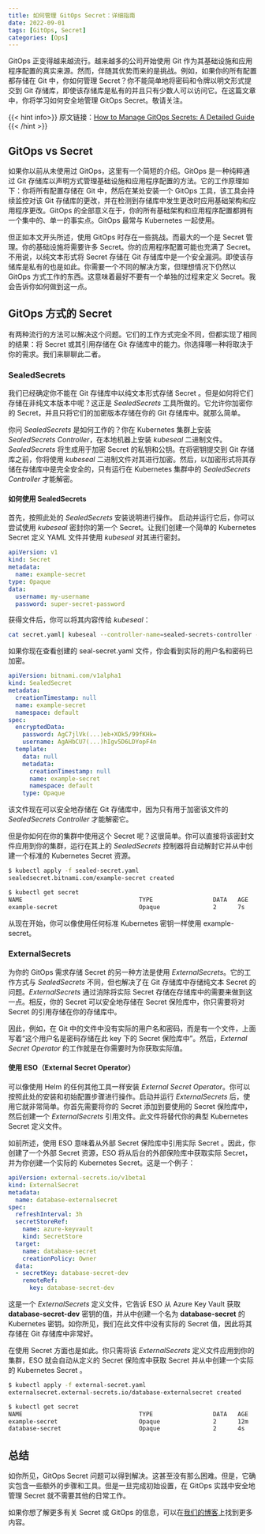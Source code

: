 ```yaml
---
title: 如何管理 GitOps Secret：详细指南
date: 2022-09-01
tags: [GitOps, Secret]
categories: [Ops]
---
```


GitOps 正变得越来越流行。越来越多的公司开始使用 Git 作为其基础设施和应用程序配置的真实来源。然而，伴随其优势而来的是挑战。例如，如果你的所有配置都存储在 Git 中，你如何管理 Secret？你不能简单地将密码和令牌以明文形式提交到 Git 存储库，即使该存储库是私有的并且只有少数人可以访问它。在这篇文章中，你将学习如何安全地管理 GitOps Secret。敬请关注。

<!--more-->

{{< hint info>}}
原文链接：[How to Manage GitOps Secrets: A Detailed Guide](https://releasehub.com/blog/how-to-manage-gitops-secrets-a-detailed-guide)
{{< /hint >}}

## GitOps vs Secret

如果你以前从未使用过 GitOps，这里有一个简短的介绍。GitOps 是一种纯粹通过 Git 存储库以声明方式管理基础设施和应用程序配置的方法。它的工作原理如下：你将所有配置存储在 Git 中，然后在某处安装一个 GitOps 工具，该工具会持续监控对该 Git 存储库的更改，并在检测到存储库中发生更改时应用基础架构和应用程序更改。GitOps 的全部意义在于，你的所有基础架构和应用程序配置都拥有一个集中的、单一的事实点。GitOps 最常与 Kubernetes 一起使用。

但正如本文开头所述，使用 GitOps 时存在一些挑战。而最大的一个是 Secret 管理。你的基础设施将需要许多 Secret。你的应用程序配置可能也充满了 Secret。不用说，以纯文本形式将 Secret 存储在 Git 存储库中是一个安全漏洞。即使该存储库是私有的也是如此。你需要一个不同的解决方案，但理想情况下仍然以 GitOps 方式工作的东西。这意味着最好不要有一个单独的过程来定义 Secret。我会告诉你如何做到这一点。

## GitOps 方式的 Secret

有两种流行的方法可以解决这个问题。它们的工作方式完全不同，但都实现了相同的结果：将 Secret 或其引用存储在 Git 存储库中的能力。你选择哪一种将取决于你的需求。我们来聊聊此二者。

### SealedSecrets

我们已经确定你不能在 Git 存储库中以纯文本形式存储 Secret 。但是如何将它们存储在非纯文本版本中呢？这正是 *SealedSecrets* 工具所做的。它允许你加密你的 Secret，并且只将它们的加密版本存储在你的 Git 存储库中。就那么简单。

你问 *SealedSecrets* 是如何工作的？你在 Kubernetes 集群上安装 *SealedSecrets Controller*，在本地机器上安装 *kubeseal* 二进制文件。*SealedSecrets* 将生成用于加密 Secret 的私钥和公钥。在将密钥提交到 Git 存储库之前，你将使用 *kubeseal* 二进制文件对其进行加密。然后，以加密形式将其存储在存储库中是完全安全的，只有运行在 Kubernetes 集群中的 *SealedSecrets Controller* 才能解密。

#### 如何使用 SealedSecrets

首先，按照此处的 *SealedSecrets* 安装说明进行操作。 启动并运行它后，你可以尝试使用 *kubeseal* 密封你的第一个 Secret。让我们创建一个简单的 Kubernetes  Secret 定义 YAML 文件并使用 *kubeseal* 对其进行密封。

```yaml
apiVersion: v1
kind: Secret
metadata:
  name: example-secret
type: Opaque
data:
  username: my-username
  password: super-secret-password
```

获得文件后，你可以将其内容传给 *kubeseal*：

```bash
cat secret.yaml| kubeseal --controller-name=sealed-secrets-controller --format yaml > sealed-secret.yaml
```

如果你现在查看创建的 seal-secret.yaml 文件，你会看到实际的用户名和密码已加密。

```yaml
apiVersion: bitnami.com/v1alpha1
kind: SealedSecret
metadata:
  creationTimestamp: null
  name: example-secret
  namespace: default
spec:
  encryptedData:
    password: AgC7jlVk(...)eb+XOk5/99fKHk=
    username: AgAHbCU7(...)hIgv5D6LDYopF4n
  template:
    data: null
    metadata:
      creationTimestamp: null
      name: example-secret
      namespace: default
    type: Opaque
```

该文件现在可以安全地存储在 Git 存储库中，因为只有用于加密该文件的 *SealedSecrets Controller* 才能解密它。

但是你如何在你的集群中使用这个 Secret 呢？这很简单。你可以直接将该密封文件应用到你的集群，运行在其上的 *SealedSecrets* 控制器将自动解封它并从中创建一个标准的 Kubernetes  Secret 资源。

```bash
$ kubectl apply -f sealed-secret.yaml
sealedsecret.bitnami.com/example-secret created

$ kubectl get secret
NAME                                 TYPE                 DATA   AGE
example-secret                       Opaque               2      7s
```

从现在开始，你可以像使用任何标准 Kubernetes 密钥一样使用 example-secret。

### ExternalSecrets

为你的 GitOps 需求存储 Secret 的另一种方法是使用 *ExternalSecrets*。它的工作方式与 *SealedSecrets* 不同，但也解决了在 Git 存储库中存储纯文本 Secret 的问题。*ExternalSecrets* 通过消除将实际 Secret 存储在存储库中的需要来做到这一点。相反，你的 Secret 可以安全地存储在 Secret 保险库中，你只需要将对 Secret 的引用存储在你的存储库中。

因此，例如，在 Git 中的文件中没有实际的用户名和密码，而是有一个文件，上面写着“这个用户名是密码存储在此 key 下的 Secret 保险库中”。然后，*External Secret Operator* 的工作就是在你需要时为你获取实际值。

#### 使用 ESO（External Secret Operator）

可以像使用 Helm 的任何其他工具一样安装 *External Secret Operator*。你可以按照此处的安装和初始配置步骤进行操作。启动并运行 *ExternalSecrets* 后，使用它就非常简单。你首先需要将你的 Secret 添加到要使用的 Secret 保险库中，然后创建一个 *ExternalSecrets* 引用文件。此文件将替代你的典型 Kubernetes  Secret 定义文件。

如前所述，使用 ESO 意味着从外部 Secret 保险库中引用实际 Secret 。因此，你创建了一个外部 Secret 资源，ESO 将从后台的外部保险库中获取实际 Secret，并为你创建一个实际的 Kubernetes Secret。这是一个例子：

```yaml
apiVersion: external-secrets.io/v1beta1
kind: ExternalSecret
metadata:
  name: database-externalsecret
spec:
  refreshInterval: 3h
  secretStoreRef:
    name: azure-keyvault
    kind: SecretStore
  target:
    name: database-secret
    creationPolicy: Owner
  data:
  - secretKey: database-secret-dev
    remoteRef:
      key: database-secret-dev
```

这是一个 *ExternalSecrets* 定义文件，它告诉 ESO 从 Azure Key Vault 获取 **database-secret-dev** 密钥的值，并从中创建一个名为 **database-secret** 的 Kubernetes 密钥。如你所见，我们在此文件中没有实际的 Secret 值，因此将其存储在 Git 存储库中非常好。

在使用 Secret 方面也是如此。你只需将该 *ExternalSecrets* 定义文件应用到你的集群，ESO 就会自动从定义的 Secret 保险库中获取 Secret 并从中创建一个实际的 Kubernetes  Secret 。
```bash
$ kubectl apply -f external-secret.yaml
externalsecret.external-secrets.io/database-externalsecret created

$ kubectl get secret
NAME                                 TYPE                 DATA   AGE
example-secret                       Opaque               2      12m
database-secret                      Opaque               2      4s
```

## 总结

如你所见，GitOps  Secret 问题可以得到解决。这甚至没有那么困难。但是，它确实包含一些额外的步骤和工具。但是一旦完成初始设置，在 GitOps 实践中安全地管理 Secret 就不需要其他的日常工作。

如果你想了解更多有关 Secret 或 GitOps 的信息，可以在[我们的博客](https://releasehub.com/blog)上找到更多内容。